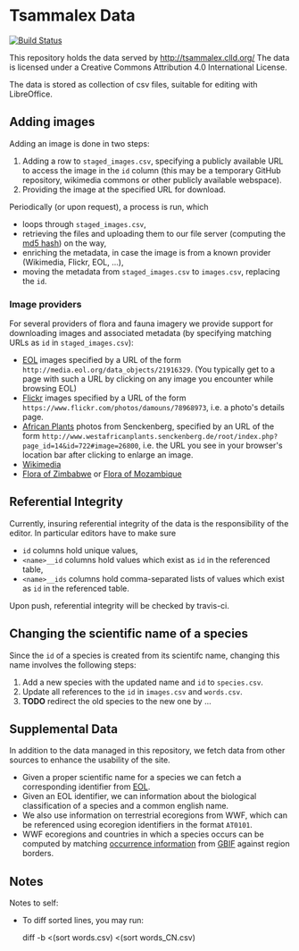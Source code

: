 Tsammalex Data
==============

[![Build Status](https://travis-ci.org/clld/tsammalex-data.svg?branch=master)](https://travis-ci.org/clld/tsammalex-data)

This repository holds the data served by http://tsammalex.clld.org/
The data is licensed under a Creative Commons Attribution 4.0 International License.

The data is stored as collection of csv files, suitable for editing with LibreOffice.


Adding images
-------------

Adding an image is done in two steps:

1. Adding a row to ``staged_images.csv``, specifying a publicly available URL to access the image in the ``id`` column (this may be a temporary GitHub repository, wikimedia commons or other publicly available webspace).
2. Providing the image at the specified URL for download.

Periodically (or upon request), a process is run, which
- loops through ``staged_images.csv``,
- retrieving the files and uploading them to our file server (computing the [md5 hash](http://en.wikipedia.org/wiki/MD5)) on the way,
- enriching the metadata, in case the image is from a known provider (Wikimedia, Flickr, EOL, ...),
- moving the metadata from ``staged_images.csv`` to ``images.csv``, replacing the ``id``.


### Image providers

For several providers of flora and fauna imagery we provide support for downloading images
and associated metadata (by specifying matching URLs as `id` in `staged_images.csv`):

- [EOL](http://eol.org) images specified by a URL of the form `http://media.eol.org/data_objects/21916329`.
  (You typically get to a page with such a URL by clicking on any image you encounter
  while browsing EOL)
- [Flickr](https://flickr.com) images specified by a URL of the form `https://www.flickr.com/photos/damouns/78968973`,
  i.e. a photo's details page.
- [African Plants](http://www.africanplants.senckenberg.de/root/index.php) photos from Senckenberg,
  specified by an URL of the form `http://www.westafricanplants.senckenberg.de/root/index.php?page_id=14&id=722#image=26800`,
  i.e. the URL you see in your browser's location bar after clicking to enlarge an image.
- [Wikimedia](https://commons.wikimedia.org/wiki/Main_Page)
- [Flora of Zimbabwe](http://www.zimbabweflora.co.zw/) or [Flora of Mozambique](http://www.mozambiqueflora.com/)


Referential Integrity
---------------------

Currently, insuring referential integrity of the data is the responsibility of the editor. In particular editors have
to make sure

- ``id`` columns hold unique values,
- ``<name>__id`` columns hold values which exist as ``id`` in the referenced table,
- ``<name>__ids`` columns hold comma-separated lists of values which exist as ``id`` in the referenced table.

Upon push, referential integrity will be checked by travis-ci.


Changing the scientific name of a species
-----------------------------------------

Since the ``id`` of a species is created from its scientifc name, changing this name involves the following steps:

1. Add a new species with the updated name and ``id`` to ``species.csv``.
2. Update all references to the ``id`` in ``images.csv`` and ``words.csv``.
3. **TODO** redirect the old species to the new one by ...


Supplemental Data
-----------------

In addition to the data managed in this repository, we fetch data from other sources to enhance the usability of the site.

- Given a proper scientific name for a species we can fetch a corresponding identifier from [EOL](http://eol.org).
- Given an EOL identifier, we can information about the biological classification of a species and a common english name.
- We also use information on terrestrial ecoregions from WWF, which can be referenced using ecoregion identifiers in the format ``AT0101``.
- WWF ecoregions and countries in which a species occurs can be computed by matching [occurrence information](http://www.gbif.org/occurrence) from [GBIF](http://www.gbif.org) against region borders.


Notes
-----

Notes to self:

- To diff sorted lines, you may run:

    diff -b <(sort words.csv) <(sort words_CN.csv)

